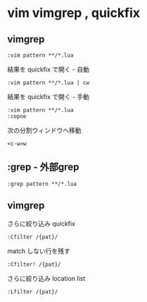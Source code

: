 
# vim vimgrep , quickfix


## vimgrep

```
:vim pattern **/*.lua
```

結果を quickfix で開く  -  自動
```
:vim pattern **/*.lua | cw
```

結果を quickfix で開く  -  手動
```
:vim pattern **/*.lua
:copne
```

次の分割ウィンドウへ移動
```
<c-w>w
```


## :grep  -  外部grep
```
:grep pattern **/*.lua
```


## vimgrep

さらに絞り込み  quickfix
```
:Cfilter /{pat}/
```

match しない行を残す
```
:Cfilter! /{pat}/
```

さらに絞り込み  location list
```
:Lfilter /{pat}/
```










